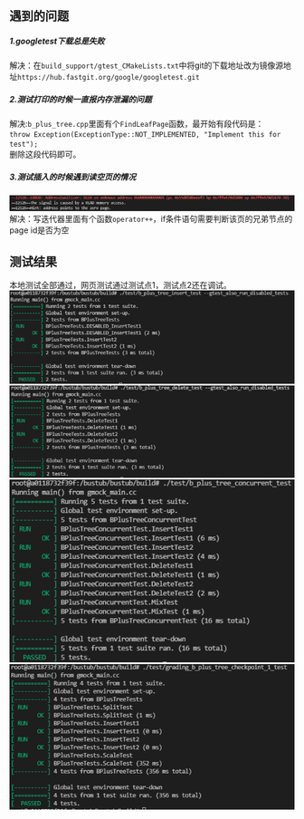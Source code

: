 ## 遇到的问题
##### 1.googletest下载总是失败
解决：在`build_support/gtest_CMakeLists.txt`中将git的下载地址改为镜像源地址`https://hub.fastgit.org/google/googletest.git`
##### 2.测试打印的时候一直报内存泄漏的问题
解决:`b_plus_tree.cpp`里面有个`FindLeafPage`函数，最开始有段代码是：  
`throw Exception(ExceptionType::NOT_IMPLEMENTED, "Implement this for test");`  
删除这段代码即可。
##### 3.测试插入的时候遇到读空页的情况
![问题1](images/error1.png)
解决：写迭代器里面有个函数`operator++`，if条件语句需要判断该页的兄弟节点的page id是否为空

## 测试结果
本地测试全部通过，网页测试通过测试点1，测试点2还在调试。  
![insert](images/insertTest.png)  
![delete](images/deleteTest.png)  
![concurrent](images/concurrentTest.png)  
![checkpoint1](images/checkpoint1Test.png)  